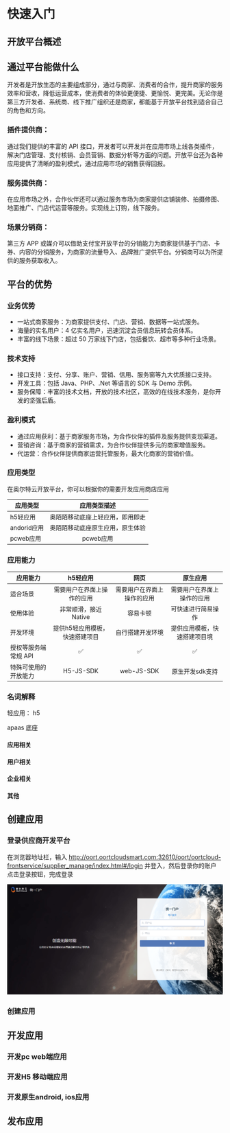 # 快速入门

## 开放平台概述


## **通过平台能做什么**

开发者是开放生态的主要组成部分，通过与商家、消费者的合作，提升商家的服务效率和营收，降低运营成本，使消费者的体验更便捷、更愉悦、更完美。无论你是第三方开发者、系统商、线下推广组织还是商家，都能基于开放平台找到适合自己的角色和方向。



### **插件提供商：**

通过我们提供的丰富的 API 接口，开发者可以开发并在应用市场上线各类插件，解决门店管理、支付核销、会员营销、数据分析等方面的问题。开放平台还为各种应用提供了清晰的盈利模式，通过应用市场的销售获得回报。



### **服务提供商：**

在应用市场之外，合作伙伴还可以通过服务市场为商家提供店铺装修、拍摄修图、地面推广、门店代运营等服务。实现线上订购，线下服务。



### **场景分销商：**

第三方 APP 或媒介可以借助支付宝开放平台的分销能力为商家提供基于门店、卡券、内容的分销服务，为商家的流量导入、品牌推广提供平台。分销商可以为所提供的服务获取收入。



## **平台的优势**



### 业务优势

- 一站式商家服务：为商家提供支付、门店、营销、数据等一站式服务。
- 海量的实名用户：4 亿实名用户，迅速沉淀会员信息玩转会员体系。
- 丰富的线下场景：超过 50 万家线下门店，包括餐饮、超市等多种行业场景。



### 技术支持

- 接口支持：支付、分享、账户、营销、信用、服务窗等九大优质接口支持。
- 开发工具：包括 Java、PHP、.Net 等语言的 SDK 与 Demo 示例。
- 服务保障：丰富的技术文档，开放的技术社区，高效的在线技术服务，是你开发的坚强后盾。



### 盈利模式

- 通过应用获利：基于商家服务市场，为合作伙伴的插件及服务提供变现渠道。
- 营销咨询：基于商家的营销需求，为合作伙伴提供多元的商家增值服务。
- 代运营：合作伙伴提供商家运营托管服务，最大化商家的营销价值。





### 应用类型 

在奥尔特云开放平台，你可以根据你的需要开发应用商店应用

| 应用类型          | 应用类型描述          
| -------------    |:-------------:
| h5轻应用         |  奥陌陌移动底座上轻应用，即用即走
| andorid应用     | 奥陌陌移动底座原生应用，原生体验    
| pcweb应用       | pcweb应用

### 应用能力


 | 应用能力   |     	h5轻应用          |          	网页        |     	原生应用   
 | -------------    |:-------------:     |     :-------------:   | :-------------: 
|  适合场景       |需要用户在界面上操作的应用 |  需要用户在界面上操作的应用 |需要用户在界面上操作的应用 | 
|  使用体验        	 | 非常顺滑，接近 Native  |       	容易卡顿    |       	可快速进行简易操作        
 | 开发环境         | 	提供h5轻应用模板，快速搭建项目 | 	自行搭建开发环境   |    	提供应用模板，快速搭建项目境         
  | 授权等服务端常规 API |	✅      |                	✅      |        	✅                  
 |  特殊可使用的开放能力  	 | H5-JS-SDK     | 	web-JS-SDK    |  	原生开发sdk支持 






### 名词解释

轻应用： h5  

apaas 底座

#### 应用相关 


#### 用户相关


#### 企业相关 


#### 其他


## 创建应用


### 登录供应商开发平台

在浏览器地址栏，输入 http://oort.oortcloudsmart.com:32610/oort/oortcloud-frontservice/supplier_manage/index.html#/login 并登入，然后登录你的账户 点击登录按钮，完成登录

![An image](./img/login.png)


### 创建应用



## 开发应用 


### 开发pc web端应用 


### 开发H5 移动端应用


### 开发原生android, ios应用


## 发布应用 


